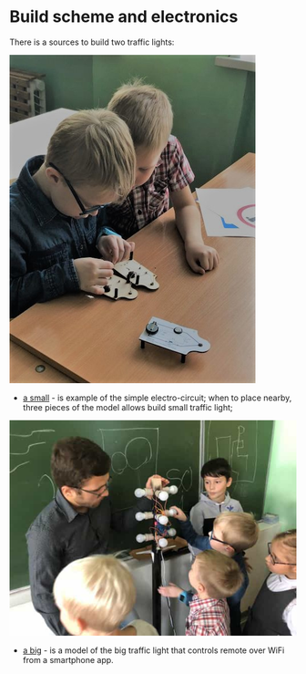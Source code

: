 # Build scheme and electronics

There is a sources to build two traffic lights:

![small](small-traffic-light.jpg)

* [a small](small-schemes/) - is example of the simple electro-circuit; when to place nearby, three pieces of the model allows build small traffic light;

![big](big-traffic-light.jpg)

* [a big](big-schemes/) - is a model of the big traffic light that controls remote over WiFi from a smartphone app.
